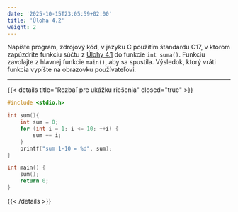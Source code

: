 ```yaml
---
date: '2025-10-15T23:05:59+02:00'
title: 'Úloha 4.2'
weight: 2
---
```


Napíšte program, zdrojový kód, v jazyku C použitím štandardu C17, v ktorom zapúzdrite funkciu súčtu
z [Úlohy 4.1](/exercises/exercise-4/task-4-1) do
funkcie
`int suma()`. Funkciu zavolajte z hlavnej funkcie `main()`, aby sa spustila. Výsledok, ktorý vráti funkcia vypíšte na
obrazovku používateľovi.

---

{{< details title="Rozbaľ pre ukážku riešenia" closed="true" >}}

```C
#include <stdio.h>

int sum(){
    int sum = 0;
    for (int i = 1; i <= 10; ++i) {
        sum += i;
    }
    printf("sum 1-10 = %d", sum);
}

int main() {
    sum();
    return 0;
}
```

{{< /details >}}
